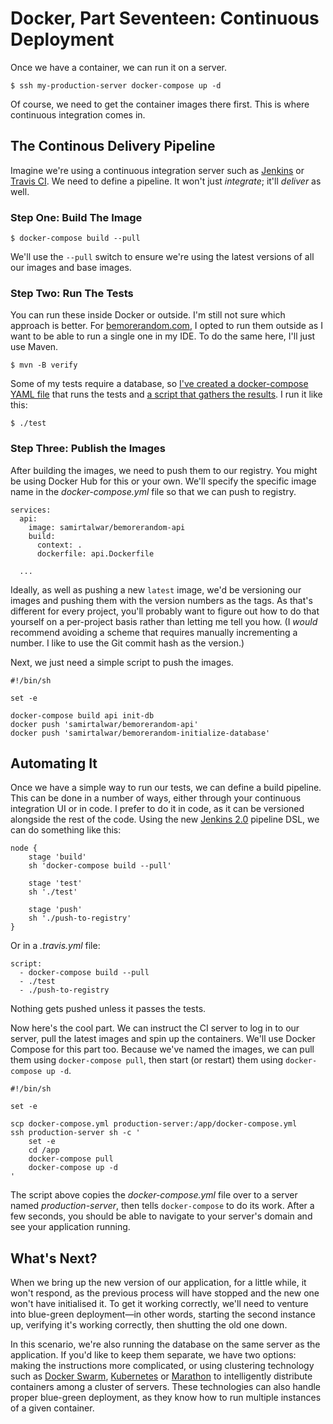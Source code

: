 # Docker, Part Seventeen: Continuous Deployment

Once we have a container, we can run it on a server.

    $ ssh my-production-server docker-compose up -d

Of course, we need to get the container images there first. This is where continuous integration comes in.

## The Continous Delivery Pipeline

Imagine we're using a continuous integration server such as [Jenkins][] or [Travis CI][]. We need to define a pipeline. It won't just *integrate*; it'll *deliver* as well.

### Step One: Build The Image

    $ docker-compose build --pull

We'll use the `--pull` switch to ensure we're using the latest versions of all our images and base images.

### Step Two: Run The Tests

You can run these inside Docker or outside. I'm still not sure which approach is better. For [bemorerandom.com][], I opted to run them outside as I want to be able to run a single one in my IDE. To do the same here, I'll just use Maven.

    $ mvn -B verify

Some of my tests require a database, so [I've created a docker-compose YAML file][docker-compose.test.yml] that runs the tests and [a script that gathers the results][test script]. I run it like this:

    $ ./test

### Step Three: Publish the Images

After building the images, we need to push them to our registry. You might be using Docker Hub for this or your own. We'll specify the specific image name in the *docker-compose.yml* file so that we can push to registry.

    services:
      api:
        image: samirtalwar/bemorerandom-api
        build:
          context: .
          dockerfile: api.Dockerfile

      ...

Ideally, as well as pushing a new `latest` image, we'd be versioning our images and pushing them with the version numbers as the tags. As that's different for every project, you'll probably want to figure out how to do that yourself on a per-project basis rather than letting me tell you how. (I *would* recommend avoiding a scheme that requires manually incrementing a number. I like to use the Git commit hash as the version.)

Next, we just need a simple script to push the images.

    #!/bin/sh

    set -e

    docker-compose build api init-db
    docker push 'samirtalwar/bemorerandom-api'
    docker push 'samirtalwar/bemorerandom-initialize-database'

## Automating It

Once we have a simple way to run our tests, we can define a build pipeline. This can be done in a number of ways, either through your continuous integration UI or in code. I prefer to do it in code, as it can be versioned alongside the rest of the code. Using the new [Jenkins 2.0][] pipeline DSL, we can do something like this:

    node {
        stage 'build'
        sh 'docker-compose build --pull'

        stage 'test'
        sh './test'

        stage 'push'
        sh './push-to-registry'
    }

Or in a *.travis.yml* file:

    script:
      - docker-compose build --pull
      - ./test
      - ./push-to-registry

Nothing gets pushed unless it passes the tests.

Now here's the cool part. We can instruct the CI server to log in to our server, pull the latest images and spin up the containers. We'll use Docker Compose for this part too. Because we've named the images, we can pull them using `docker-compose pull`, then start (or restart) them using `docker-compose up -d`.

    #!/bin/sh

    set -e

    scp docker-compose.yml production-server:/app/docker-compose.yml
    ssh production-server sh -c '
        set -e
        cd /app
        docker-compose pull
        docker-compose up -d
    '

The script above copies the *docker-compose.yml* file over to a server named *production-server*, then tells `docker-compose` to do its work. After a few seconds, you should be able to navigate to your server's domain and see your application running.

## What's Next?

When we bring up the new version of our application, for a little while, it won't respond, as the previous process will have stopped and the new one won't have initialised it. To get it working correctly, we'll need to venture into blue-green deployment—in other words, starting the second instance up, verifying it's working correctly, then shutting the old one down.

In this scenario, we're also running the database on the same server as the application. If you'd like to keep them separate, we have two options: making the instructions more complicated, or using clustering technology such as [Docker Swarm][], [Kubernetes][] or [Marathon][] to intelligently distribute containers among a cluster of servers. These technologies can also handle proper blue-green deployment, as they know how to run multiple instances of a given container.

[bemorerandom.com]: https://github.com/SamirTalwar/bemorerandom.com
[docker-compose.test.yml]: https://github.com/SamirTalwar/bemorerandom.com/blob/master/docker-compose.test.yml
[test script]:  https://github.com/SamirTalwar/bemorerandom.com/blob/master/test

[Jenkins]: https://jenkins.io/
[Jenkins 2.0]: https://jenkins.io/2.0/
[Travis CI]: https://travis-ci.org/

[Docker Swarm]: https://www.docker.com/products/docker-swarm
[Kubernetes]: http://kubernetes.io/
[Marathon]: https://mesosphere.github.io/marathon/

